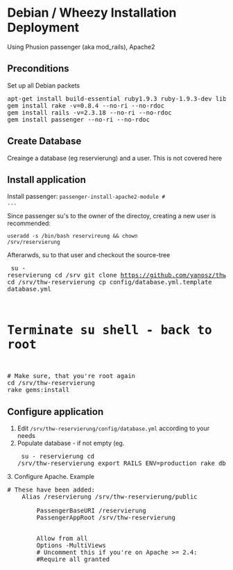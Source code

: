 Debian / Wheezy Installation Deployment
==============================================
Using Phusion passenger (aka mod_rails), Apache2

Preconditions
-----------------------------
Set up all Debian packets

<pre>apt-get install build-essential ruby1.9.3 ruby-1.9.3-dev libmysqlclient-dev mysql-server git apache2
gem install rake -v=0.8.4 --no-ri --no-rdoc
gem install rails -v=2.3.18 --no-ri --no-rdoc
gem install passenger --no-ri --no-rdoc</pre>


Create Database
-----------------------------------
Creainge a database (eg reservierung) and a user. This is not covered here


Install application
-------------------------------------
Install passenger: <code>passenger-install-apache2-module # ...</code>

Since passenger su's to the owner of the directoy, creating a new user is recommended:

<code>useradd -s /bin/bash reservireung && chown /srv/reservierung</code>

Afterarwds, su to that user and checkout the source-tree<pre>
su - reservierung
cd /srv
git clone https://github.com/yanosz/thw-reservierung.git
cd /srv/thw-reservierung
cp config/database.yml.template database.yml
# Terminate su shell - back to root
</pre>

<pre>
# Make sure, that you're root again
cd /srv/thw-reservierung
rake gems:install
</pre>


Configure application
------------------------
1. Edit <code>/srv/thw-reservierung/config/database.yml</code> according to your needs
2. Populate database - if not empty (eg. <pre>
su - reservierung
cd /srv/thw-reservierung
export RAILS_ENV=production
rake db:migrate
</pre>
3. Configure Apache. Example<pre>
# These have been added:
    Alias /reservierung /srv/thw-reservierung/public
    <Location /reservierung>
        PassengerBaseURI /reservierung
        PassengerAppRoot /srv/thw-reservierung
    </Location>
    <Directory /srv/thw-reservierung>
        Allow from all
        Options -MultiViews
        # Uncomment this if you're on Apache >= 2.4:
        #Require all granted
    </Directory>
</pre>
